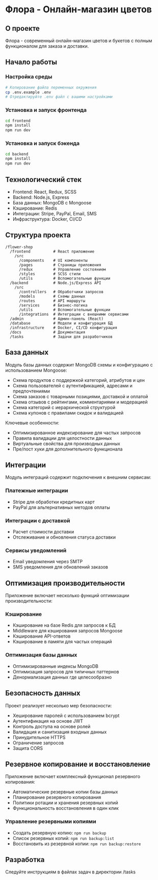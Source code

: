 # Флора - Онлайн-магазин цветов

## О проекте
Флора - современный онлайн-магазин цветов и букетов с полным функционалом для заказа и доставки.

## Начало работы

### Настройка среды
```bash
# Копирование файла переменных окружения
cp .env.example .env
# Отредактируйте .env файл с вашими настройками
```

### Установка и запуск фронтенда
```bash
cd frontend
npm install
npm run dev
```

### Установка и запуск бэкенда
```bash
cd backend
npm install
npm run dev
```

## Технологический стек
- Frontend: React, Redux, SCSS
- Backend: Node.js, Express
- База данных: MongoDB с Mongoose
- Кэширование: Redis
- Интеграции: Stripe, PayPal, Email, SMS
- Инфраструктура: Docker, CI/CD

## Структура проекта

```
/flower-shop
  /frontend          # React приложение
    /src
      /components    # UI компоненты
      /pages         # Страницы приложения
      /redux         # Управление состоянием
      /styles        # SCSS стили
      /utils         # Вспомогательные функции
  /backend           # Node.js/Express API
    /src
      /controllers   # Обработчики запросов
      /models        # Схемы данных
      /routes        # API маршруты
      /services      # Бизнес-логика
      /utils         # Вспомогательные функции
      /integrations  # Интеграции с внешними сервисами
  /admin             # Админ-панель (React)
  /database          # Модели и конфигурация БД
  /infrastructure    # Docker, CI/CD конфигурация
  /docs              # Документация
  /tasks             # Задачи для разработчиков
```

## База данных

Модуль базы данных содержит MongoDB схемы и конфигурацию с использованием Mongoose:

- Схема продуктов с поддержкой категорий, атрибутов и цен
- Схема пользователей с аутентификацией, адресами и предпочтениями
- Схема заказов с товарными позициями, доставкой и оплатой
- Схема отзывов с рейтингами, комментариями и модерацией
- Схема категорий с иерархической структурой
- Схема купонов с правилами скидок и валидацией

Ключевые особенности:
- Оптимизированное индексирование для частых запросов
- Правила валидации для целостности данных
- Виртуальные свойства для производных данных
- Пре/пост хуки для дополнительного функционала

## Интеграции

Модуль интеграций содержит подключения к внешним сервисам:

### Платежные интеграции
- Stripe для обработки кредитных карт
- PayPal для альтернативных методов оплаты

### Интеграции с доставкой
- Расчет стоимости доставки
- Отслеживание и обновления статуса доставки

### Сервисы уведомлений
- Email уведомления через SMTP
- SMS уведомления для обновлений заказов

## Оптимизация производительности

Приложение включает несколько функций оптимизации производительности:

### Кэширование
- Кэширование на базе Redis для запросов к БД
- Middleware для кэширования запросов Mongoose
- Кэширование API-ответов
- Кэширование в памяти для частых операций

### Оптимизация базы данных
- Оптимизированные индексы MongoDB
- Оптимизация запросов для типичных паттернов
- Денормализация данных где целесообразно

## Безопасность данных

Проект реализует несколько мер безопасности:

- Хеширование паролей с использованием bcrypt
- Аутентификация на основе JWT
- Контроль доступа на основе ролей
- Валидация и санитизация входных данных
- Принудительное HTTPS
- Ограничение запросов
- Защита CORS

## Резервное копирование и восстановление

Приложение включает комплексный функционал резервного копирования:

- Автоматические резервные копии базы данных
- Планирование резервного копирования
- Политики ротации и хранения резервных копий
- Функциональность восстановления в один клик

### Управление резервными копиями

- Создать резервную копию: `npm run backup`
- Список резервных копий: `npm run backup:list`
- Восстановить из резервной копии: `npm run backup:restore`

## Разработка
Следуйте инструкциям в файлах задач в директории /tasks